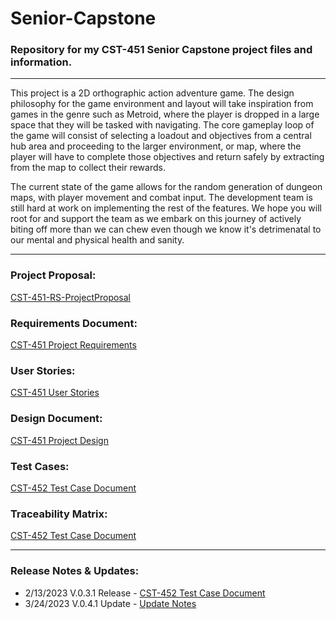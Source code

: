 # Senior-Capstone
### Repository for my CST-451 Senior Capstone project files and information.

<hr/>

This project is a 2D orthographic action adventure game. The design philosophy for the game environment and layout will take inspiration from games in the genre such as Metroid, where the player is dropped in a large space that they will be tasked with navigating. The core gameplay loop of the game will consist of selecting a loadout and objectives from a central hub area and proceeding to the larger environment, or map, where the player will have to complete those objectives and return safely by extracting from the map to collect their rewards. 

The current state of the game allows for the random generation of dungeon maps, with player movement and combat input. The development team is still hard at work on implementing the rest of the features. We hope you will root for and support the team as we embark on this journey of actively biting off more than we can chew even though we know it's detrimenatal to our mental and physical health and sanity.

<hr/>

### Project Proposal:
<a href="Documentation/CST-451-RS-ProjectProposal.pdf">CST-451-RS-ProjectProposal</a>

### Requirements Document:
<a href="Documentation/CST-451 Project Requirements.pdf">CST-451 Project Requirements</a>
### User Stories:
<a href="Documentation/CST-452 User Stories.xls">CST-451 User Stories</a>

### Design Document:
<a href="Documentation/CST-451 Project Design.pdf">CST-451 Project Design</a>

### Test Cases:
<a href="Documentation/CST-452 Test Cases.xls">CST-452 Test Case Document</a>

### Traceability Matrix:
<a href="Documentation/CST-452 Traceability Matrix.xls">CST-452 Test Case Document</a>

<hr/>

### Release Notes & Updates:
- 2/13/2023 V.0.3.1 Release - <a href="Documentation/Milestone 1 - Release Notes 0.3.1.pdf">CST-452 Test Case Document</a>
- 3/24/2023 V.0.4.1 Update - <a href="Documentation/v0-4-1-notes.txt">Update Notes</a>
